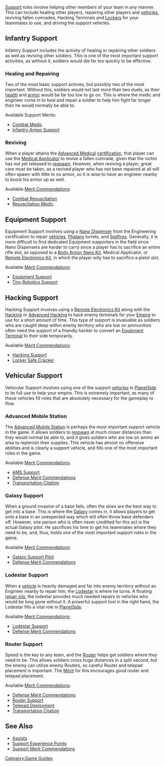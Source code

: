 [Support](/Support "wikilink") roles involve helping other members of
your team in any manner. This can include healing other players,
repairing other players and [vehicles](/vehicle "wikilink"), reviving
fallen comrades, Hacking Terminals and [Lockers](/Locker "wikilink") for
your teammates to use, and driving the support vehicles.

## Infantry Support

Infantry Support includes the activity of healing or repairing other
soldiers as well as reviving other soldiers. This is one of the most
important support activities, as without it, soldiers would die far too
quickly to be effective.

### Healing and Repairing

Two of the most basic support activies, but possibly two of the most
important. Without this, soldiers would not last more than two duels, as
their [health](/health "wikilink") and [armor](/armor "wikilink") would be
far too low to go on. This is where the medic and engineer come in to
heal and repair a soldier to help him fight far longer than he would
normally be able to.

Available Support Merits:

- [Combat Medic](/Combat_Medic "wikilink")
- [Infantry Armor Support](/Infantry_Armor_Support "wikilink")

### Reviving

When a player attains the [Advanced
Medical](/Advanced_Medical "wikilink")
[certification](/certification "wikilink"), that player can use the
[Medical Applicator](/Medical_Applicator "wikilink") to revive a fallen
comrade, given that the victim has not yet released to
[respawn](/respawn "wikilink"). However, when reviving a player, great
care must be taken, as a revived player who has not been repaired at all
will often spawn with little to no armor, so it is wise to have an
engineer nearby to boost his armor up as well.

Available [Merit Commendations](/Merit_Commendations "wikilink"):

- [Combat Resuscitation](/Combat_Resuscitation "wikilink")
- [Resuscitation Medic](/Resuscitation_Medic "wikilink")

## Equipment Support

Equipment Support involves using a [Nano
Dispenser](/Nano_Dispenser "wikilink") from the Engineering certification
to repair [vehicles](/vehicle "wikilink"), [Phalanx](/Phalanx "wikilink")
turrets, and [Spitfires](/Spitfire "wikilink"). Generally, it is more
difficult to find dedicated Equipment supporters in the field since Nano
Dispensers are harder to carry since a player has to sacrifice an entire
rifle slot, as opposed to a [Body Armor Nano
Kit](/Body_Armor_Nano_Kit "wikilink"), Medical Applicator, or [Remote
Electronics Kit](/Remote_Electronics_Kit "wikilink"), in which the player
only has to sacrifice a pistol slot.

Available [Merit Commendations](/Merit_Commendations "wikilink"):

- [Equipment Support](/Equipment_Support "wikilink")
- [Tiny Robotics Support](/Tiny_Robotics_Support "wikilink")

## Hacking Support

Hacking Support involves using a [Remote Electronics
Kit](/Remote_Electronics_Kit "wikilink") along with the
[Hacking](</Hacking_(Certification)> "wikilink") or [Advanced
Hacking](/Advanced_Hacking "wikilink") to hack enemy terminals for your
[Empire](/Empire "wikilink") to use for a short amount of time. This type
of support is invaluable as soldiers who are caught deep within enemy
territory who are low on ammunition often need the support of a friendly
hacker to convert an [Equipment Terminal](/Equipment_Terminal "wikilink")
to their side temporarily.

Available [Merit Commendations](/Merit_Commendations "wikilink"):

- [Hacking Support](/Hacking_Support "wikilink")
- [Locker Safe Cracker](/Locker_Safe_Cracker "wikilink")

## Vehicular Support

Vehicular Support involves using one of the support
[vehicles](/vehicle "wikilink") in [PlanetSide](/PlanetSide "wikilink") to
its full use to help your empire. This is extremely important, as many
of these vehicles fill roles that are absolutely necessary for the
gameplay to flow.

### Advanced Mobile Station

The [Advanced Mobile Station](/Advanced_Mobile_Station "wikilink") is
perhaps the most important support vehicle in the game. It allows
soldiers to [respawn](/respawn "wikilink") at much closer distances than
they would normal be able to, and it gives soldiers who are low on ammo
an area to replenish their supplies. This vehicle has almost no
offensive abilities and is clearly a support vehicle, and fills one of
the most important roles in the game.

Available [Merit Commendations](/Merit_Commendations "wikilink"):

- [AMS Support](/AMS_Support "wikilink")
- [Defense Merit
  Commendations](/Defense_Merit_Commendations "wikilink")
- [Transportation Citation](/Transportation_Citation "wikilink")

### Galaxy Support

When a ground invasion of a base fails, often the skies are the best way
to get into a base. This is where the [Galaxy](/Galaxy "wikilink") comes
in, it allows players to get onto a base in an unexpected way which will
often throw base defenders off. However, one person who is often never
creditted for this act is the actual Galaxy pilot. He sacrifices his
time to get his teammates where they need to be, and, thus, holds one of
the most important support roles in the game.

Available [Merit Commendations](/Merit_Commendations "wikilink"):

- [Galaxy Support Pilot](/Galaxy_Support_Pilot "wikilink")
- [Defense Merit
  Commendations](/Defense_Merit_Commendations "wikilink")

### Lodestar Support

When a [vehicle](/vehicle "wikilink") is heavily damaged and far into
enemy territory without an Engineer nearby to repair him, the
[Lodestar](/Lodestar "wikilink") is where he turns. A floating [repair
silo](/repair_silo "wikilink"), the lodestar provides much needed repairs
to vehicles who would be long gone without it. A powerful support tool
in the right hand, the Lodestar fills a vital role in
[PlanetSide](/PlanetSide "wikilink").

Available [Merit Commendations](/Merit_Commendations "wikilink"):

- [Lodestar Support](/Lodestar_Support "wikilink")
- [Defense Merit
  Commendations](/Defense_Merit_Commendations "wikilink")

### Router Support

Speed is the key to any team, and the [Router](/Router "wikilink") helps
get soldiers where they need to be. This allows soldiers cross huge
distances in a split second, but the enemy can utilize enemy Routers, so
careful Router and telepad placement is important. The
[Merit](/Merit_Commendation "wikilink") for this encourages good router
and telepad placement.

Available [Merit Commendations](/Merit_Commendations "wikilink"):

- [Defense Merit
  Commendations](/Defense_Merit_Commendations "wikilink")
- [Router Support](/Router_Support "wikilink")
- [Telepad Deployment](/Telepad_Deployment "wikilink")
- [Transportation Citation](/Transportation_Citation "wikilink")

## See Also

- [Assists](/Assist "wikilink")
- [Support Experience Points](/Support_Experience_Points "wikilink")
- [Support Merit
  Commendations](/Support_Merit_Commendations "wikilink")

[Category:Game Guides](/Category:Game_Guides "wikilink")
